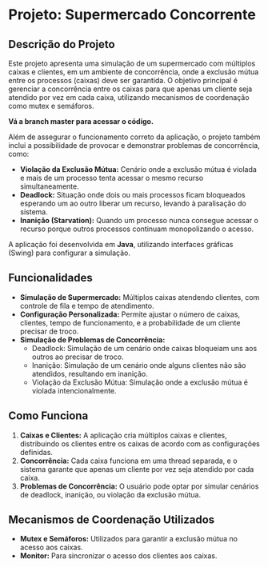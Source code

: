 # Projeto: Supermercado Concorrente

## Descrição do Projeto

Este projeto apresenta uma simulação de um supermercado com múltiplos caixas e clientes, em um ambiente de concorrência, onde a exclusão mútua entre os processos (caixas) deve ser garantida. O objetivo principal é gerenciar a concorrência entre os caixas para que apenas um cliente seja atendido por vez em cada caixa, utilizando mecanismos de coordenação como mutex e semáforos.

**Vá a branch master para acessar o código.**

Além de assegurar o funcionamento correto da aplicação, o projeto também inclui a possibilidade de provocar e demonstrar problemas de concorrência, como:

- **Violação da Exclusão Mútua:** Cenário onde a exclusão mútua é violada e mais de um processo tenta acessar o mesmo recurso simultaneamente.
- **Deadlock:** Situação onde dois ou mais processos ficam bloqueados esperando um ao outro liberar um recurso, levando à paralisação do sistema.
- **Inanição (Starvation):** Quando um processo nunca consegue acessar o recurso porque outros processos continuam monopolizando o acesso.

A aplicação foi desenvolvida em **Java**, utilizando interfaces gráficas (Swing) para configurar a simulação.

## Funcionalidades

- **Simulação de Supermercado:** Múltiplos caixas atendendo clientes, com controle de fila e tempo de atendimento.
- **Configuração Personalizada:** Permite ajustar o número de caixas, clientes, tempo de funcionamento, e a probabilidade de um cliente precisar de troco.
- **Simulação de Problemas de Concorrência:**
  - Deadlock: Simulação de um cenário onde caixas bloqueiam uns aos outros ao precisar de troco.
  - Inanição: Simulação de um cenário onde alguns clientes não são atendidos, resultando em inanição.
  - Violação da Exclusão Mútua: Simulação onde a exclusão mútua é violada intencionalmente.
  
## Como Funciona

1. **Caixas e Clientes:** A aplicação cria múltiplos caixas e clientes, distribuindo os clientes entre os caixas de acordo com as configurações definidas.
2. **Concorrência:** Cada caixa funciona em uma thread separada, e o sistema garante que apenas um cliente por vez seja atendido por cada caixa.
3. **Problemas de Concorrência:** O usuário pode optar por simular cenários de deadlock, inanição, ou violação da exclusão mútua.

## Mecanismos de Coordenação Utilizados

- **Mutex e Semáforos:** Utilizados para garantir a exclusão mútua no acesso aos caixas.
- **Monitor:** Para sincronizar o acesso dos clientes aos caixas.
